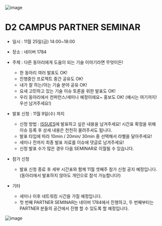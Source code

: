 ![image](https://user-images.githubusercontent.com/1983469/198497670-d2be7b9e-54c9-4b4b-8ec9-b0e1769e046c.png)

# D2 CAMPUS PARTNER SEMINAR

* 일시 : 11월 25일(금) 14:00~18:00
* 장소 : 네이버 1784

* 주제 : 다른 동아리에게 도움이 되는 기술 이야기라면 무엇이든!
  * 한 동아리 여러 발표도 OK!
  * 진행중인 프로젝트 중간 공유도 OK!
  * 내가 잘 하는/아는 기술 분야 공유 OK!
  * 요새 고민하고 있는 기술 이슈 토론을 위한 발표도 OK!
  * 우리 동아리에서 컨퍼런스/세미나 예정이에요~ 홍보도 OK! 
   (예시는 여기까지! 우선 남겨주세요!)
* 발표 신청 : 11월 9일(수) 까지
  * 신청 방법 : [ISSUES](https://github.com/D2CAMPUS-PARTNER/2022-SEMINAR/issues/new)에 발표하고 싶은 내용을 남겨주세요! 시간표 확정을 위해 이슈 등록 후 상세 내용은 천천히 올려주셔도 됩니다.
  * 발표 타입에 따라 10min / 20min/ 30min 중 선택해서 라벨을 달아주세요!
  * 세미나 전까지 최종 발표 자료를 이슈에 댓글로 남겨주세요!
  * 신청 발표 수가 많은 경우 다음 SEMINAR로 이월될 수 있습니다.
* 참가 신청
  * 발표 신청 종료 후 세부 시간표와 함께 11월 셋째주 참가 신청 공지 예정입니다.(동아리에서 발표하지 않아도 개인으로 참석 가능합니다!)
* 기타
  * 세미나 이후 네트워킹 시간을 가질 예정입니다.
  * 첫 번째 PARTNER SEMINAR는 네이버 1784에서 진행하고, 두 번째부터는 PARTNER 분들의 공간에서 진행 할 수 있도록 할 예정입니다.


![image](https://user-images.githubusercontent.com/1983469/198497493-09ab9df7-85d2-41d5-be6d-df32ed216881.png)
